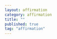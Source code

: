 ```yaml
---
layout: affirmation  
category: affirmation  
title: ""  
published: true
tag: "affirmation"
---
```

